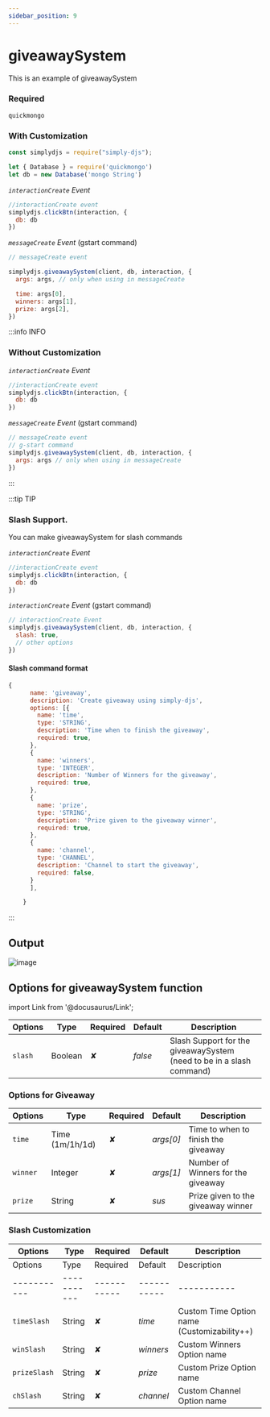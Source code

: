 ```yaml
---
sidebar_position: 9
---
```


# giveawaySystem

This is an example of giveawaySystem

### Required
```
quickmongo
```

### With Customization

```js
const simplydjs = require("simply-djs");

let { Database } = require('quickmongo')
let db = new Database('mongo String')
```
_`interactionCreate` Event_
```js
//interactionCreate event
simplydjs.clickBtn(interaction, {
  db: db
})
```

_`messageCreate` Event_ (gstart command)
```js
// messageCreate event

simplydjs.giveawaySystem(client, db, interaction, {
  args: args, // only when using in messageCreate

  time: args[0],
  winners: args[1],
  prize: args[2],
})
```


:::info INFO
### Without Customization

_`interactionCreate` Event_
```js
//interactionCreate event
simplydjs.clickBtn(interaction, {
  db: db
})
```

_`messageCreate` Event_ (gstart command)
```js
// messageCreate event
// g-start command
simplydjs.giveawaySystem(client, db, interaction, {
  args: args // only when using in messageCreate
})
```
:::

:::tip TIP
### Slash Support.
You can make giveawaySystem for slash commands

_`interactionCreate` Event_
```js
//interactionCreate event
simplydjs.clickBtn(interaction, {
  db: db
})
```

_`interactionCreate` Event_ (gstart command)
```js
// interactionCreate Event
simplydjs.giveawaySystem(client, db, interaction, {
  slash: true,
  // other options
})
```

#### Slash command format
```js
{
      name: 'giveaway',
      description: 'Create giveaway using simply-djs',
      options: [{
        name: 'time',
        type: 'STRING',
        description: 'Time when to finish the giveaway',
        required: true,
      },
      {
        name: 'winners',
        type: 'INTEGER',
        description: 'Number of Winners for the giveaway',
        required: true,
      },
      {
        name: 'prize',
        type: 'STRING',
        description: 'Prize given to the giveaway winner',
        required: true,
      },
      {
        name: 'channel',
        type: 'CHANNEL',
        description: 'Channel to start the giveaway',
        required: false,
      }
      ],

    }
```

:::

## Output

![image](https://media.discordapp.net/attachments/867344514943156254/891303440913948732/tWAa0gAAAABJRU5ErkJggg.png)

## Options for giveawaySystem function

import Link from '@docusaurus/Link';

<div style={{textAlign: 'center'}}>

| Options     | Type    | Required | Default | Description |
| ----------- | ----------- | ----------- | ----------- | ----------- |
| `slash`|<Link to="https://developer.mozilla.org/en-US/docs/Web/JavaScript/Reference/Global_Objects/Boolean">Boolean</Link>| ✘ | *false* | Slash Support for the giveawaySystem (need to be in a slash command) |

</div>

### Options for Giveaway

<div style={{textAlign: 'center'}}>

| Options     | Type    | Required | Default | Description |
| ----------- | ----------- | ----------- | ----------- | ----------- |
| `time`|<Link to="https://developer.mozilla.org/en-US/docs/Web/JavaScript/Reference/Global_Objects/String">Time (1m/1h/1d)</Link>| ✘ | *args[0]* | Time to when to finish the giveaway |
| `winner`|<Link to="https://developer.mozilla.org/en-US/docs/Web/JavaScript/Reference/Global_Objects/String">Integer</Link>| ✘ | *args[1]* | Number of Winners for the giveaway |
| `prize`|<Link to="https://developer.mozilla.org/en-US/docs/Web/JavaScript/Reference/Global_Objects/String">String</Link>| ✘ | *sus* | Prize given to the giveaway winner |
</div>

### Slash Customization
<div style={{textAlign: 'center'}}>

| Options     | Type    | Required | Default | Description |
| ----------- | ----------- | ----------- | ----------- | ----------- |
| Options     | Type    | Required | Default | Description |
| ----------- | ----------- | ----------- | ----------- | ----------- |
| `timeSlash`|<Link to="https://developer.mozilla.org/en-US/docs/Web/JavaScript/Reference/Global_Objects/String">String</Link>| ✘ | *time* | Custom Time Option name (Customizability++) |
| `winSlash`|<Link to="https://developer.mozilla.org/en-US/docs/Web/JavaScript/Reference/Global_Objects/String">String</Link>| ✘ | *winners* | Custom Winners Option name |
| `prizeSlash`|<Link to="https://developer.mozilla.org/en-US/docs/Web/JavaScript/Reference/Global_Objects/String">String</Link>| ✘ | *prize* | Custom Prize Option name |
| `chSlash`|<Link to="https://developer.mozilla.org/en-US/docs/Web/JavaScript/Reference/Global_Objects/String">String</Link>| ✘ | *channel* | Custom Channel Option name |

</div>